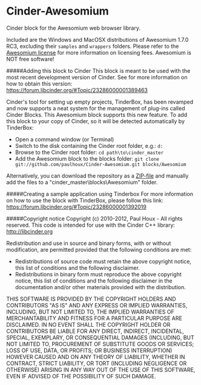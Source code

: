 Cinder-Awesomium
================

Cinder block for the Awesomium web browser library.


Included are the Windows and MacOSX distributions of Awesomium 1.7.0 RC3, excluding their ```samples``` and ```wrappers``` folders. Please refer to the [Awesomium license](https://raw.github.com/paulhoux/Cinder-Awesomium/master/LICENSE.txt) for more information on licensing fees. Awesomium is NOT free software!


#####Adding this block to Cinder
This block is meant to be used with the most recent development version of Cinder. See for more information on how to obtain this version:
https://forum.libcinder.org/#Topic/23286000001389463

Cinder's tool for setting up empty projects, TinderBox, has been revamped and now supports a neat system for the management of plug-ins called Cinder Blocks. This Awesomium block supports this new feature. To add this block to your copy of Cinder, so it will be detected automatically by TinderBox:
* Open a command window (or Terminal)
* Switch to the disk containing the Cinder root folder, e.g.: ```d:```
* Browse to the Cinder root folder: ```cd path\to\cinder_master```
* Add the Awesomium block to the blocks folder: ```git clone git://github.com/paulhoux/Cinder-Awesomium.git blocks/Awesomium```

Alternatively, you can download the repository as a [ZIP-file](https://github.com/paulhoux/Cinder-Awesomium/zipball/master) and manually add the files to a "cinder_master\blocks\Awesomium" folder.


#####Creating a sample application using Tinderbox
For more information on how to use the block with TinderBox, please follow this link:
https://forum.libcinder.org/#Topic/23286000001392019


#####Copyright notice
Copyright (c) 2010-2012, Paul Houx - All rights reserved.
This code is intended for use with the Cinder C++ library: http://libcinder.org

Redistribution and use in source and binary forms, with or without modification, are permitted provided that
the following conditions are met:

* Redistributions of source code must retain the above copyright notice, this list of conditions and the following disclaimer.
* Redistributions in binary form must reproduce the above copyright notice, this list of conditions and	the following disclaimer in the documentation and/or other materials provided with the distribution.

THIS SOFTWARE IS PROVIDED BY THE COPYRIGHT HOLDERS AND CONTRIBUTORS "AS IS" AND ANY EXPRESS OR IMPLIED WARRANTIES, INCLUDING, BUT NOT LIMITED TO, THE IMPLIED WARRANTIES OF MERCHANTABILITY AND FITNESS FOR A PARTICULAR PURPOSE ARE DISCLAIMED. IN NO EVENT SHALL THE COPYRIGHT HOLDER OR CONTRIBUTORS BE LIABLE FOR ANY DIRECT, INDIRECT, INCIDENTAL, SPECIAL, EXEMPLARY, OR CONSEQUENTIAL DAMAGES (INCLUDING, BUT NOT LIMITED TO, PROCUREMENT OF SUBSTITUTE GOODS OR SERVICES; LOSS OF USE, DATA, OR PROFITS; OR BUSINESS INTERRUPTION) HOWEVER CAUSED AND ON ANY THEORY OF LIABILITY, WHETHER IN CONTRACT, STRICT LIABILITY, OR TORT (INCLUDING
NEGLIGENCE OR OTHERWISE) ARISING IN ANY WAY OUT OF THE USE OF THIS SOFTWARE, EVEN IF ADVISED OF THE POSSIBILITY OF SUCH DAMAGE.
